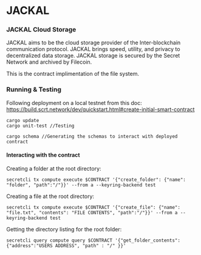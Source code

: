 # JACKAL
### JACKAL Cloud Storage

JACKAL aims to be the cloud storage provider of the Inter-blockchain communication protocol. JACKAL brings speed, utility, and privacy to decentralized data storage. JACKAL storage is secured by the Secret Network and archived by Filecoin. 

This is the contract implimentation of the file system. 

### Running & Testing
Following deployment on a local testnet from this doc: https://build.scrt.network/dev/quickstart.html#create-initial-smart-contract

```
cargo update
cargo unit-test //Testing

cargo schema //Generating the schemas to interact with deployed contract
```

#### Interacting with the contract

Creating a folder at the root directory:
```
secretcli tx compute execute $CONTRACT '{"create_folder": {"name": "folder", "path":"/"}}' --from a --keyring-backend test
```

Creating a file at the root directory:
```
secretcli tx compute execute $CONTRACT '{"create_file": {"name": "file.txt", "contents": "FILE CONTENTS", "path":"/"}}' --from a --keyring-backend test
```

Getting the directory listing for the root folder:
```
secretcli query compute query $CONTRACT '{"get_folder_contents": {"address":"USERS ADDRESS", "path" : "/" }}'
```
